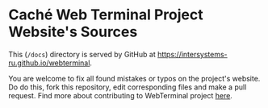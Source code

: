# Caché Web Terminal Project Website's Sources

This (`/docs`) directory is served by GitHub at https://intersystems-ru.github.io/webterminal.

You are welcome to fix all found mistakes or typos on the project's website.
Do do this, fork this repository, edit corresponding files and make a pull request.
Find more about contributing to WebTerminal project [here](https://intersystems-ru.github.io/webterminal/#docs.5).
